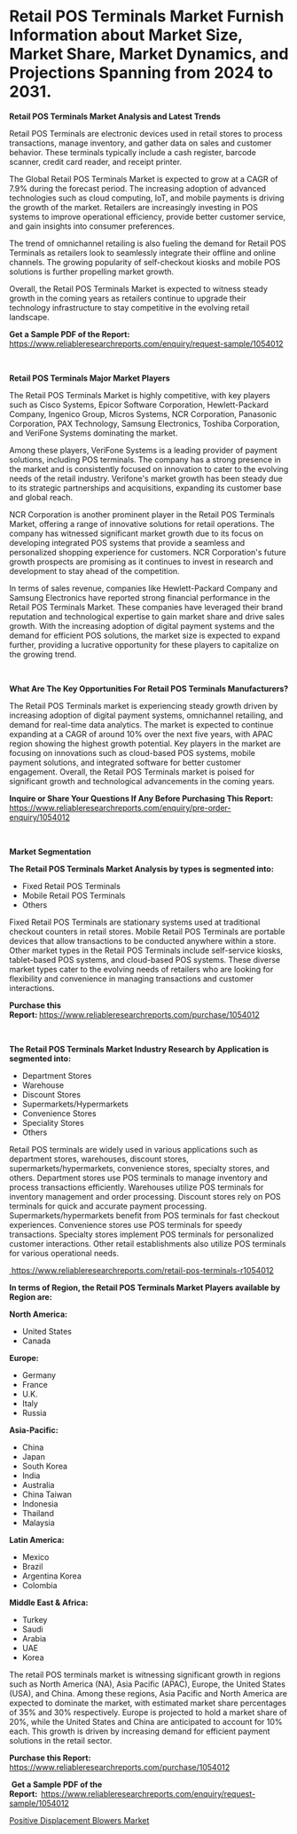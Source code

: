 <p><h1>Retail POS Terminals Market Furnish Information about Market Size, Market Share, Market Dynamics, and Projections Spanning from 2024 to 2031.</h1></p><p><strong>Retail POS Terminals Market Analysis and Latest Trends</strong></p>
<p><p>Retail POS Terminals are electronic devices used in retail stores to process transactions, manage inventory, and gather data on sales and customer behavior. These terminals typically include a cash register, barcode scanner, credit card reader, and receipt printer.</p><p>The Global Retail POS Terminals Market is expected to grow at a CAGR of 7.9% during the forecast period. The increasing adoption of advanced technologies such as cloud computing, IoT, and mobile payments is driving the growth of the market. Retailers are increasingly investing in POS systems to improve operational efficiency, provide better customer service, and gain insights into consumer preferences.</p><p>The trend of omnichannel retailing is also fueling the demand for Retail POS Terminals as retailers look to seamlessly integrate their offline and online channels. The growing popularity of self-checkout kiosks and mobile POS solutions is further propelling market growth.</p><p>Overall, the Retail POS Terminals Market is expected to witness steady growth in the coming years as retailers continue to upgrade their technology infrastructure to stay competitive in the evolving retail landscape.</p></p>
<p><strong>Get a Sample PDF of the Report:&nbsp;</strong> <a href="https://www.reliableresearchreports.com/enquiry/request-sample/1054012">https://www.reliableresearchreports.com/enquiry/request-sample/1054012</a></p>
<p>&nbsp;</p>
<p><strong>Retail POS Terminals Major Market Players</strong></p>
<p><p>The Retail POS Terminals Market is highly competitive, with key players such as Cisco Systems, Epicor Software Corporation, Hewlett-Packard Company, Ingenico Group, Micros Systems, NCR Corporation, Panasonic Corporation, PAX Technology, Samsung Electronics, Toshiba Corporation, and VeriFone Systems dominating the market. </p><p>Among these players, VeriFone Systems is a leading provider of payment solutions, including POS terminals. The company has a strong presence in the market and is consistently focused on innovation to cater to the evolving needs of the retail industry. Verifone's market growth has been steady due to its strategic partnerships and acquisitions, expanding its customer base and global reach.</p><p>NCR Corporation is another prominent player in the Retail POS Terminals Market, offering a range of innovative solutions for retail operations. The company has witnessed significant market growth due to its focus on developing integrated POS systems that provide a seamless and personalized shopping experience for customers. NCR Corporation's future growth prospects are promising as it continues to invest in research and development to stay ahead of the competition.</p><p>In terms of sales revenue, companies like Hewlett-Packard Company and Samsung Electronics have reported strong financial performance in the Retail POS Terminals Market. These companies have leveraged their brand reputation and technological expertise to gain market share and drive sales growth. With the increasing adoption of digital payment systems and the demand for efficient POS solutions, the market size is expected to expand further, providing a lucrative opportunity for these players to capitalize on the growing trend.</p></p>
<p>&nbsp;</p>
<p><strong>What Are The Key Opportunities For Retail POS Terminals Manufacturers?</strong></p>
<p><p>The Retail POS Terminals market is experiencing steady growth driven by increasing adoption of digital payment systems, omnichannel retailing, and demand for real-time data analytics. The market is expected to continue expanding at a CAGR of around 10% over the next five years, with APAC region showing the highest growth potential. Key players in the market are focusing on innovations such as cloud-based POS systems, mobile payment solutions, and integrated software for better customer engagement. Overall, the Retail POS Terminals market is poised for significant growth and technological advancements in the coming years.</p></p>
<p><strong>Inquire or Share Your Questions If Any Before Purchasing This Report:</strong> <a href="https://www.reliableresearchreports.com/enquiry/pre-order-enquiry/1054012">https://www.reliableresearchreports.com/enquiry/pre-order-enquiry/1054012</a></p>
<p>&nbsp;</p>
<p><strong>Market Segmentation</strong></p>
<p><strong>The Retail POS Terminals Market Analysis by types is segmented into:</strong></p>
<p><ul><li>Fixed Retail POS Terminals</li><li>Mobile Retail POS Terminals</li><li>Others</li></ul></p>
<p><p>Fixed Retail POS Terminals are stationary systems used at traditional checkout counters in retail stores. Mobile Retail POS Terminals are portable devices that allow transactions to be conducted anywhere within a store. Other market types in the Retail POS Terminals include self-service kiosks, tablet-based POS systems, and cloud-based POS systems. These diverse market types cater to the evolving needs of retailers who are looking for flexibility and convenience in managing transactions and customer interactions.</p></p>
<p><strong>Purchase this Report:&nbsp;</strong><a href="https://www.reliableresearchreports.com/purchase/1054012">https://www.reliableresearchreports.com/purchase/1054012</a></p>
<p>&nbsp;</p>
<p><strong>The Retail POS Terminals Market Industry Research by Application is segmented into:</strong></p>
<p><ul><li>Department Stores</li><li>Warehouse</li><li>Discount Stores</li><li>Supermarkets/Hypermarkets</li><li>Convenience Stores</li><li>Speciality Stores</li><li>Others</li></ul></p>
<p><p>Retail POS terminals are widely used in various applications such as department stores, warehouses, discount stores, supermarkets/hypermarkets, convenience stores, specialty stores, and others. Department stores use POS terminals to manage inventory and process transactions efficiently. Warehouses utilize POS terminals for inventory management and order processing. Discount stores rely on POS terminals for quick and accurate payment processing. Supermarkets/hypermarkets benefit from POS terminals for fast checkout experiences. Convenience stores use POS terminals for speedy transactions. Specialty stores implement POS terminals for personalized customer interactions. Other retail establishments also utilize POS terminals for various operational needs.</p></p>
<p><a href="https://www.reliableresearchreports.com/retail-pos-terminals-r1054012">&nbsp;https://www.reliableresearchreports.com/retail-pos-terminals-r1054012</a></p>
<p><strong>In terms of Region, the Retail POS Terminals Market Players available by Region are:</strong></p>
<p>
    <p> <strong> North America: </strong>
        <ul>
            <li>United States</li>
            <li>Canada</li>
        </ul>
        </p> 
    <p> <strong> Europe: </strong>
        <ul>
            <li>Germany</li>
            <li>France</li>
            <li>U.K.</li>
            <li>Italy</li>
            <li>Russia</li>
        </ul>
        </p> 
    <p> <strong> Asia-Pacific: </strong>
        <ul>
            <li>China</li>
            <li>Japan</li>
            <li>South Korea</li>
            <li>India</li>
            <li>Australia</li>
            <li>China Taiwan</li>
            <li>Indonesia</li>
            <li>Thailand</li>
            <li>Malaysia</li>
        </ul>
        </p> 
    <p> <strong> Latin America: </strong>
        <ul>
            <li>Mexico</li>
            <li>Brazil</li>
            <li>Argentina Korea</li>
            <li>Colombia</li>
        </ul>
        </p> 
    <p> <strong> Middle East & Africa: </strong>
        <ul>
            <li>Turkey</li>
            <li>Saudi</li>
            <li>Arabia</li>
            <li>UAE</li>
            <li>Korea</li>
        </ul>
    </p>
    </p>
<p><p>The retail POS terminals market is witnessing significant growth in regions such as North America (NA), Asia Pacific (APAC), Europe, the United States (USA), and China. Among these regions, Asia Pacific and North America are expected to dominate the market, with estimated market share percentages of 35% and 30% respectively. Europe is projected to hold a market share of 20%, while the United States and China are anticipated to account for 10% each. This growth is driven by increasing demand for efficient payment solutions in the retail sector.</p></p>
<p><strong>Purchase this Report: </strong><a href="https://www.reliableresearchreports.com/purchase/1054012">https://www.reliableresearchreports.com/purchase/1054012</a></p>
<p>&nbsp;<strong>Get a Sample PDF of the Report:&nbsp;&nbsp;</strong><a href="https://www.reliableresearchreports.com/enquiry/request-sample/1054012">https://www.reliableresearchreports.com/enquiry/request-sample/1054012</a></p>
<p><strong></strong></p>
<p><p><a href="https://github.com/sofayahoo2023/Market-Research-Report-List-4/blob/main/positive-displacement-blowers-market.md">Positive Displacement Blowers Market</a></p></p>